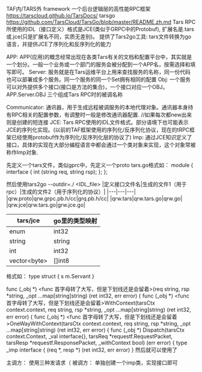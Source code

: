 TAF内/TARS外 framework 一个后台逻辑层的高性能RPC框架
https://tarscloud.github.io/TarsDocs/
tarsgo
https://github.com/TarsCloud/TarsGo/blob/master/README.zh.md
Tars RPC所使用的IDL（接口定义）格式是JCE(类似于GRPC中的Protobuf), 扩展名是.tars或.jce(只是扩展名不同，实质无差别)。
提供了Tars2go工具: tars文件转换为go语言，并提供JCE了序列化和反序列化的能力

APP: APP(应用)的概念经常出现在各类Tars有关的文档和配置平台中，其实就是一个划分。一般一个业务或一个部门的服务会被分配到一个APP名，按需选择和填写即可。
Server: 服务就是在Tars运维平台上用来查找服务的名称，同一份代码也可以部署成多个服务。同一个服务的同一个Set拥有相同的配置
Obj: 一个服务可以对外提供多个接口(接口是方法的集合)，一个接口对应一个OBJ。
APP.Server.OBJ 三个组成Tars RPC时的被调名称

Communicator: 通讯器，用于生成远程被调服务的本地代理对象。通讯器本身持有RPC相关的配置参数，有调整时一般是修改通讯器配置. //如果每次都new出来则是创建的短连接
JCE: Tars RPC使用的IDL文件格式。部分语境下也可能表示JCE的序列化实现。(以前的TAF框架使用的序列化/反序列化协议，现在的tRPC框架已经使用protobuf作为序列化/反序列化层的协议了)
Imp: 通过JCE知识定义了接口，具体的实现在大部分编程语言中都会通过一个类对象来实现，这个对象常被称作Imp对象.


先定义一个tars文件，类似gprc中，先定义一个proto
tars.go格式如：
module <module>
{
  interface <class1>
  {
    int <func>(string req, string rsp);
  };
};

然后使用tars2go --outdir=./ <IDL_file>
|定义接口文件名|生成的文件1（用于rpc）|生成的文件2（用于序列化的协议）|
|---|---|---|
|qrw.proto|qrw.grpc.pb.h/cc|grq.pb.h/cc|
|qrw.tars|qrw.tars.go|qrw.go|
|qrw.jce|qrw.tars.go|grw.jce.go|


|tars/jce|go里的类型映射
|---|---|
|enum|int32|
|string|string|
|int|int32|
|vector\<byte>|[]int8|



格式如：
type <class1> struct {
  s m.Servant
}

func (_obj *<class1>) <func 首字母转了大写，但是下划线还是会留着>(req string, rsp *string, _opt ...map[string]string) (ret int32, err error) {
func (_obj *<class1>) <func 首字母转了大写，但是下划线还是会留着>WithContext(tarsCtx context.context, req string, rsp *string, _opt ...map[string]string) (ret int32, err error) {
func (_obj *<class1>) <func 首字母转了大写，但是下划线还是会留着>OneWayWithContext(tarsCtx context.context, req string, rsp *string, _opt ...map[string]string) (ret int32, err error) {
func (_obj *<class1>) Dispatch(tarsCtx context.Context, _val interface{}, tarsReq *requestf.RequestPacket, tarsResp *requestf.ResponsePacket, _withContext bool) (err error) {
type _imp<class1> interface {
	<func>(req *, resp *) (ret int32, err error)
}
然后就可以使用了

主调方：
使用三种<func>发请求（
被调方：
单独创建一个imp类，实现接口<func>即可

